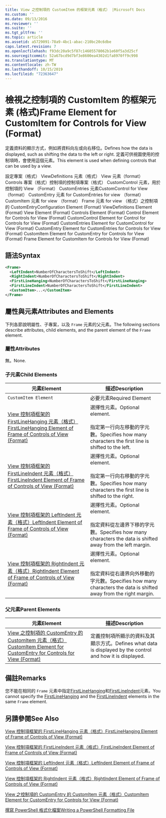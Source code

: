 ```yaml
---
title: View 之控制項的 CustomItem 的框架元素（格式） |Microsoft Docs
ms.custom: ''
ms.date: 09/13/2016
ms.reviewer: ''
ms.suite: ''
ms.tgt_pltfrm: ''
ms.topic: article
ms.assetid: a5729091-78a9-4bc1-abac-210bc20c6dbe
caps.latest.revision: 7
ms.openlocfilehash: f93dc20a9c5f87c14605578062b1e60f5a3d25cf
ms.sourcegitcommit: 52a67bcd9d7bf3e8600ea4302d1fa8970ff9c998
ms.translationtype: MT
ms.contentlocale: zh-TW
ms.lasthandoff: 10/15/2019
ms.locfileid: "72363647"
---
```

# <a name="frame-element-for-customitem-for-controls-for-view-format"></a><span data-ttu-id="f882d-102">檢視之控制項的 CustomItem 的框架元素 (格式)</span><span class="sxs-lookup"><span data-stu-id="f882d-102">Frame Element for CustomItem for Controls for View (Format)</span></span>

<span data-ttu-id="f882d-103">定義資料的顯示方式，例如將資料向左或向右移位。</span><span class="sxs-lookup"><span data-stu-id="f882d-103">Defines how the data is displayed, such as shifting the data to the left or right.</span></span> <span data-ttu-id="f882d-104">定義可供視圖使用的控制項時，會使用這個元素。</span><span class="sxs-lookup"><span data-stu-id="f882d-104">This element is used when defining controls that can be used by a view.</span></span>

<span data-ttu-id="f882d-105">設定專案（格式） ViewDefinitions 元素（格式） View 元素（format） Controls 專案（格式）控制項的控制項專案（格式） CustomControl 元素，用於控制項的 View （Format） CustomEntries 元素CustomControl for View （format） CustomEntry 元素 for CustomEntries for view （format） CustomItem 元素 for view （format） Frame 元素 for view （格式）之控制項的 CustomEntry</span><span class="sxs-lookup"><span data-stu-id="f882d-105">Configuration Element (Format) ViewDefinitions Element (Format) View Element (Format) Controls Element (Format) Control Element for Controls for View (Format) CustomControl Element for Control for Controls for View (Format) CustomEntries Element for CustomControl for View (Format) CustomEntry Element for CustomEntries for Controls for View (Format) CustomItem Element for CustomEntry for Controls for View (Format) Frame Element for CustomItem for Controls for View (Format)</span></span>

## <a name="syntax"></a><span data-ttu-id="f882d-106">語法</span><span class="sxs-lookup"><span data-stu-id="f882d-106">Syntax</span></span>

```xml
<Frame>
  <LeftIndent>NumberOfCharactersToShift</LeftIndent>
  <RightIndent>NumberOfCharactersToShift</RightIndent>
  <FirstLineHanging>NumberOfCharactersToShift</FirstLineHanging>
  <FirstLineIndent>NumberOfCharactersToShift</FirstLineIndent>
  <CustomItem>...</CustomItem>
</Frame>
```

## <a name="attributes-and-elements"></a><span data-ttu-id="f882d-107">屬性與元素</span><span class="sxs-lookup"><span data-stu-id="f882d-107">Attributes and Elements</span></span>

<span data-ttu-id="f882d-108">下列各節說明屬性、子專案，以及 `Frame` 元素的父元素。</span><span class="sxs-lookup"><span data-stu-id="f882d-108">The following sections describe attributes, child elements, and the parent element of the `Frame` element.</span></span>

### <a name="attributes"></a><span data-ttu-id="f882d-109">屬性</span><span class="sxs-lookup"><span data-stu-id="f882d-109">Attributes</span></span>

<span data-ttu-id="f882d-110">無。</span><span class="sxs-lookup"><span data-stu-id="f882d-110">None.</span></span>

### <a name="child-elements"></a><span data-ttu-id="f882d-111">子元素</span><span class="sxs-lookup"><span data-stu-id="f882d-111">Child Elements</span></span>

|<span data-ttu-id="f882d-112">元素</span><span class="sxs-lookup"><span data-stu-id="f882d-112">Element</span></span>|<span data-ttu-id="f882d-113">描述</span><span class="sxs-lookup"><span data-stu-id="f882d-113">Description</span></span>|
|-------------|-----------------|
|`CustomItem Element`|<span data-ttu-id="f882d-114">必要元素</span><span class="sxs-lookup"><span data-stu-id="f882d-114">Required Element</span></span>|
|[<span data-ttu-id="f882d-115">View 控制項框架的 FirstLineHanging 元素（格式）</span><span class="sxs-lookup"><span data-stu-id="f882d-115">FirstLineHanging Element of Frame of Controls of View (Format)</span></span>](./firstlinehanging-element-for-frame-for-controls-for-view-format.md)|<span data-ttu-id="f882d-116">選擇性元素。</span><span class="sxs-lookup"><span data-stu-id="f882d-116">Optional element.</span></span><br /><br /> <span data-ttu-id="f882d-117">指定第一行向左移動的字元數。</span><span class="sxs-lookup"><span data-stu-id="f882d-117">Specifies how many characters the first line is shifted to the left.</span></span>|
|[<span data-ttu-id="f882d-118">View 控制項框架的 FirstLineIndent 元素（格式）</span><span class="sxs-lookup"><span data-stu-id="f882d-118">FirstLineIndent Element of Frame of Controls of View (Format)</span></span>](./firstlineindent-element-for-frame-for-controls-for-view-format.md)|<span data-ttu-id="f882d-119">選擇性元素。</span><span class="sxs-lookup"><span data-stu-id="f882d-119">Optional element.</span></span><br /><br /> <span data-ttu-id="f882d-120">指定第一行向右移動的字元數。</span><span class="sxs-lookup"><span data-stu-id="f882d-120">Specifies how many characters the first line is shifted to the right.</span></span>|
|[<span data-ttu-id="f882d-121">View 控制項框架的 LeftIndent 元素（格式）</span><span class="sxs-lookup"><span data-stu-id="f882d-121">LeftIndent Element of Frame of Controls of View (Format)</span></span>](./leftindent-element-for-frame-for-controls-for-view-format.md)|<span data-ttu-id="f882d-122">選擇性元素。</span><span class="sxs-lookup"><span data-stu-id="f882d-122">Optional element.</span></span><br /><br /> <span data-ttu-id="f882d-123">指定資料從左邊界下移的字元數。</span><span class="sxs-lookup"><span data-stu-id="f882d-123">Specifies how many characters the data is shifted away from the left margin.</span></span>|
|[<span data-ttu-id="f882d-124">View 控制項框架的 RightIndent 元素（格式）</span><span class="sxs-lookup"><span data-stu-id="f882d-124">RightIndent Element of Frame of Controls of View (Format)</span></span>](./rightindent-element-for-frame-for-controls-for-view-format.md)|<span data-ttu-id="f882d-125">選擇性元素。</span><span class="sxs-lookup"><span data-stu-id="f882d-125">Optional element.</span></span><br /><br /> <span data-ttu-id="f882d-126">指定資料從右邊界向外移動的字元數。</span><span class="sxs-lookup"><span data-stu-id="f882d-126">Specifies how many characters the data is shifted away from the right margin.</span></span>|

### <a name="parent-elements"></a><span data-ttu-id="f882d-127">父元素</span><span class="sxs-lookup"><span data-stu-id="f882d-127">Parent Elements</span></span>

|<span data-ttu-id="f882d-128">元素</span><span class="sxs-lookup"><span data-stu-id="f882d-128">Element</span></span>|<span data-ttu-id="f882d-129">描述</span><span class="sxs-lookup"><span data-stu-id="f882d-129">Description</span></span>|
|-------------|-----------------|
|[<span data-ttu-id="f882d-130">View 之控制項的 CustomEntry 的 CustomItem 元素（格式）</span><span class="sxs-lookup"><span data-stu-id="f882d-130">CustomItem Element for CustomEntry for Controls for View (Format)</span></span>](./customitem-element-for-customentry-for-controls-for-view-format.md)|<span data-ttu-id="f882d-131">定義控制項所顯示的資料及其顯示方式。</span><span class="sxs-lookup"><span data-stu-id="f882d-131">Defines what data is displayed by the control and how it is displayed.</span></span>|

## <a name="remarks"></a><span data-ttu-id="f882d-132">備註</span><span class="sxs-lookup"><span data-stu-id="f882d-132">Remarks</span></span>

<span data-ttu-id="f882d-133">您不能在相同的 `Frame` 元素中指定[FirstLineHanging](./firstlinehanging-element-for-frame-for-controls-for-view-format.md)和[FirstLineIndent](./firstlineindent-element-for-frame-for-controls-for-view-format.md)元素。</span><span class="sxs-lookup"><span data-stu-id="f882d-133">You cannot specify the [FirstLineHanging](./firstlinehanging-element-for-frame-for-controls-for-view-format.md) and the [FirstLineIndent](./firstlineindent-element-for-frame-for-controls-for-view-format.md) elements in the same `Frame` element.</span></span>

## <a name="see-also"></a><span data-ttu-id="f882d-134">另請參閱</span><span class="sxs-lookup"><span data-stu-id="f882d-134">See Also</span></span>

[<span data-ttu-id="f882d-135">View 控制項框架的 FirstLineHanging 元素（格式）</span><span class="sxs-lookup"><span data-stu-id="f882d-135">FirstLineHanging Element of Frame of Controls of View (Format)</span></span>](./firstlinehanging-element-for-frame-for-controls-for-view-format.md)

[<span data-ttu-id="f882d-136">View 控制項框架的 FirstLineIndent 元素（格式）</span><span class="sxs-lookup"><span data-stu-id="f882d-136">FirstLineIndent Element of Frame of Controls of View (Format)</span></span>](./firstlineindent-element-for-frame-for-controls-for-view-format.md)

[<span data-ttu-id="f882d-137">View 控制項框架的 LeftIndent 元素（格式）</span><span class="sxs-lookup"><span data-stu-id="f882d-137">LeftIndent Element of Frame of Controls of View (Format)</span></span>](./leftindent-element-for-frame-for-controls-for-view-format.md)

[<span data-ttu-id="f882d-138">View 控制項框架的 RightIndent 元素（格式）</span><span class="sxs-lookup"><span data-stu-id="f882d-138">RightIndent Element of Frame of Controls of View (Format)</span></span>](./rightindent-element-for-frame-for-controls-for-view-format.md)

[<span data-ttu-id="f882d-139">View 之控制項的 CustomEntry 的 CustomItem 元素（格式）</span><span class="sxs-lookup"><span data-stu-id="f882d-139">CustomItem Element for CustomEntry for Controls for View (Format)</span></span>](./customitem-element-for-customentry-for-controls-for-view-format.md)

[<span data-ttu-id="f882d-140">撰寫 PowerShell 格式化檔案</span><span class="sxs-lookup"><span data-stu-id="f882d-140">Writing a PowerShell Formatting File</span></span>](./writing-a-powershell-formatting-file.md)
